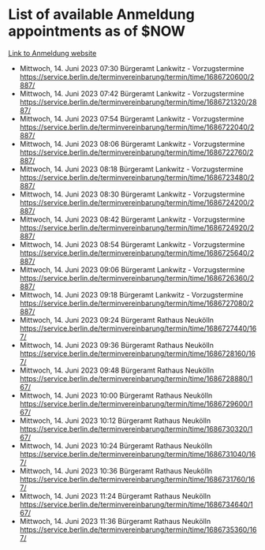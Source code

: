 # List of available Anmeldung appointments as of $NOW
[Link to Anmeldung website](https://service.berlin.de/terminvereinbarung/termin/tag.php?termin=1&anliegen[]=120686&dienstleisterlist=122210,122217,327316,122219,327312,122227,327314,122231,327346,122243,327348,122254,122252,329742,122260,329745,122262,329748,122271,327278,122273,327274,122277,327276,330436,122280,327294,122282,327290,122284,327292,122291,327270,122285,327266,122286,327264,122296,327268,150230,329760,122297,327286,122294,327284,122312,329763,122314,329775,122304,327330,122311,327334,122309,327332,317869,122281,327352,122279,329772,122283,122276,327324,122274,327326,122267,329766,122246,327318,122251,327320,122257,327322,122208,327298,122226,327300&herkunft=http%3A%2F%2Fservice.berlin.de%2Fdienstleistung%2F120686%2F)
- Mittwoch, 14. Juni 2023 07:30 Bürgeramt Lankwitz - Vorzugstermine https://service.berlin.de/terminvereinbarung/termin/time/1686720600/2887/
- Mittwoch, 14. Juni 2023 07:42 Bürgeramt Lankwitz - Vorzugstermine https://service.berlin.de/terminvereinbarung/termin/time/1686721320/2887/
- Mittwoch, 14. Juni 2023 07:54 Bürgeramt Lankwitz - Vorzugstermine https://service.berlin.de/terminvereinbarung/termin/time/1686722040/2887/
- Mittwoch, 14. Juni 2023 08:06 Bürgeramt Lankwitz - Vorzugstermine https://service.berlin.de/terminvereinbarung/termin/time/1686722760/2887/
- Mittwoch, 14. Juni 2023 08:18 Bürgeramt Lankwitz - Vorzugstermine https://service.berlin.de/terminvereinbarung/termin/time/1686723480/2887/
- Mittwoch, 14. Juni 2023 08:30 Bürgeramt Lankwitz - Vorzugstermine https://service.berlin.de/terminvereinbarung/termin/time/1686724200/2887/
- Mittwoch, 14. Juni 2023 08:42 Bürgeramt Lankwitz - Vorzugstermine https://service.berlin.de/terminvereinbarung/termin/time/1686724920/2887/
- Mittwoch, 14. Juni 2023 08:54 Bürgeramt Lankwitz - Vorzugstermine https://service.berlin.de/terminvereinbarung/termin/time/1686725640/2887/
- Mittwoch, 14. Juni 2023 09:06 Bürgeramt Lankwitz - Vorzugstermine https://service.berlin.de/terminvereinbarung/termin/time/1686726360/2887/
- Mittwoch, 14. Juni 2023 09:18 Bürgeramt Lankwitz - Vorzugstermine https://service.berlin.de/terminvereinbarung/termin/time/1686727080/2887/
- Mittwoch, 14. Juni 2023 09:24 Bürgeramt Rathaus Neukölln https://service.berlin.de/terminvereinbarung/termin/time/1686727440/167/
- Mittwoch, 14. Juni 2023 09:36 Bürgeramt Rathaus Neukölln https://service.berlin.de/terminvereinbarung/termin/time/1686728160/167/
- Mittwoch, 14. Juni 2023 09:48 Bürgeramt Rathaus Neukölln https://service.berlin.de/terminvereinbarung/termin/time/1686728880/167/
- Mittwoch, 14. Juni 2023 10:00 Bürgeramt Rathaus Neukölln https://service.berlin.de/terminvereinbarung/termin/time/1686729600/167/
- Mittwoch, 14. Juni 2023 10:12 Bürgeramt Rathaus Neukölln https://service.berlin.de/terminvereinbarung/termin/time/1686730320/167/
- Mittwoch, 14. Juni 2023 10:24 Bürgeramt Rathaus Neukölln https://service.berlin.de/terminvereinbarung/termin/time/1686731040/167/
- Mittwoch, 14. Juni 2023 10:36 Bürgeramt Rathaus Neukölln https://service.berlin.de/terminvereinbarung/termin/time/1686731760/167/
- Mittwoch, 14. Juni 2023 11:24 Bürgeramt Rathaus Neukölln https://service.berlin.de/terminvereinbarung/termin/time/1686734640/167/
- Mittwoch, 14. Juni 2023 11:36 Bürgeramt Rathaus Neukölln https://service.berlin.de/terminvereinbarung/termin/time/1686735360/167/
